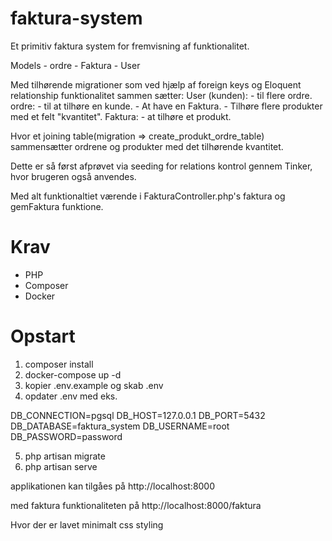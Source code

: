 # faktura-system
 
Et primitiv faktura system for fremvisning af funktionalitet.

Models
    - ordre
    - Faktura
    - User

Med tilhørende migrationer som ved hjælp af foreign keys og Eloquent relationship funktionalitet sammen sætter:
    User (kunden): 
      - til flere ordre.
    ordre:
      - til at tilhøre en kunde.
      - At have en Faktura.
      - Tilhøre flere produkter med et felt "kvantitet".
    Faktura:
      - at tilhøre et produkt.

Hvor et joining table(migration => create_produkt_ordre_table) sammensætter ordrene og produkter med det tilhørende kvantitet.

Dette er så først afprøvet via seeding for relations kontrol gennem Tinker, hvor brugeren også anvendes.

Med alt funktionaltiet værende i FakturaController.php's faktura og gemFaktura funktione.

# Krav
- PHP
- Composer
- Docker

# Opstart
   
1. composer install
2. docker-compose up -d
3. kopier .env.example og skab .env
4. opdater .env med eks.

DB_CONNECTION=pgsql
DB_HOST=127.0.0.1
DB_PORT=5432
DB_DATABASE=faktura_system
DB_USERNAME=root
DB_PASSWORD=password

5. php artisan migrate
6. php artisan serve

applikationen kan tilgåes på
http://localhost:8000

med faktura funktionaliteten på 
http://localhost:8000/faktura 

Hvor der er lavet minimalt css styling 
